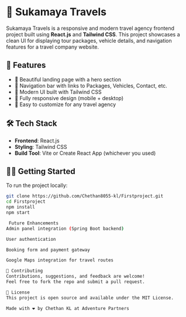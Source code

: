 # 🚌 Sukamaya Travels

Sukamaya Travels is a responsive and modern travel agency frontend project built using **React.js** and **Tailwind CSS**. This project showcases a clean UI for displaying tour packages, vehicle details, and navigation features for a travel company website.

## 🚀 Features

- 🔹 Beautiful landing page with a hero section
- 🔹 Navigation bar with links to Packages, Vehicles, Contact, etc.
- 🔹 Modern UI built with Tailwind CSS
- 🔹 Fully responsive design (mobile + desktop)
- 🔹 Easy to customize for any travel agency

## 🛠️ Tech Stack

- **Frontend**: React.js
- **Styling**: Tailwind CSS
- **Build Tool**: Vite or Create React App (whichever you used)

## 🧑‍💻 Getting Started

To run the project locally:

```bash
git clone https://github.com/Chethan8055-kl/Firstproject.git
cd Firstproject
npm install
npm start

 Future Enhancements
Admin panel integration (Spring Boot backend)

User authentication

Booking form and payment gateway

Google Maps integration for travel routes

🤝 Contributing
Contributions, suggestions, and feedback are welcome!
Feel free to fork the repo and submit a pull request.

📄 License
This project is open source and available under the MIT License.

Made with ❤️ by Chethan KL at Adventure Partners



